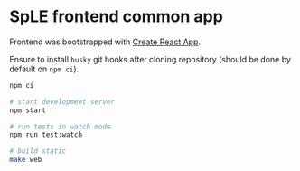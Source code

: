 # SpLE frontend common app

Frontend was bootstrapped with [Create React App][cra].

Ensure to install `husky` git hooks after cloning repository (should be done by
default on `npm ci`).

```sh
npm ci

# start development server
npm start

# run tests in watch mode
npm run test:watch

# build static
make web
```

[cra]: https://github.com/facebook/create-react-app
